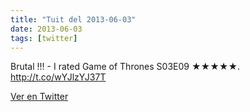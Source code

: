 ```yaml
---
title: "Tuit del 2013-06-03"
date: 2013-06-03
tags: [twitter]
---
```


Brutal !!! - I rated Game of Thrones S03E09 ★★★★★. http://t.co/wYJlzYJ37T



[Ver en Twitter](https://twitter.com/i/web/status/341700640705220611)
